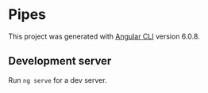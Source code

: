 # Pipes

This project was generated with [Angular CLI](https://github.com/angular/angular-cli) version 6.0.8.

## Development server

Run `ng serve` for a dev server.